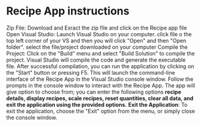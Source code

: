 # Recipe App instructions
Zip File: Download and  Exract the zip file and click on the Recipe app file
Open Visual Studio: Launch Visual Studio on your computer.
click file o the top left corner of your VS and then you will click "Open" and then "Open folder".
select the file/project downloaded on your computer
Compile the Project: Click on the "Build" menu and select "Build Solution" to compile the project. Visual Studio will compile the code and generate the executable file.
After successful compilation, you can run the application by clicking on the "Start" button or pressing F5. This will launch the command-line interface of the Recipe App in the Visual Studio console window.
Follow the prompts in the console window to interact with the Recipe App. The app will give option to choose from; you can enter the following options **recipe details, display recipes, scale recipes, reset quantities, clear all data, and exit the application using the provided options.**
**Exit the Application**: To exit the application, choose the "Exit" option from the menu, or simply close the console window.
